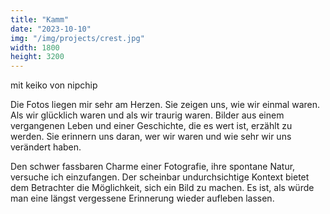 ```yaml
---
title: "Kamm"
date: "2023-10-10"
img: "/img/projects/crest.jpg"
width: 1800
height: 3200
---
```


mit keiko von nipchip

Die Fotos liegen mir sehr am Herzen. Sie zeigen uns, wie wir einmal waren. Als wir glücklich waren und als wir traurig waren. Bilder aus einem vergangenen Leben und einer Geschichte, die es wert ist, erzählt zu werden. Sie erinnern uns daran, wer wir waren und wie sehr wir uns verändert haben.

Den schwer fassbaren Charme einer Fotografie, ihre spontane Natur, versuche ich einzufangen. Der scheinbar undurchsichtige Kontext bietet dem Betrachter die Möglichkeit, sich ein Bild zu machen. Es ist, als würde man eine längst vergessene Erinnerung wieder aufleben lassen.
